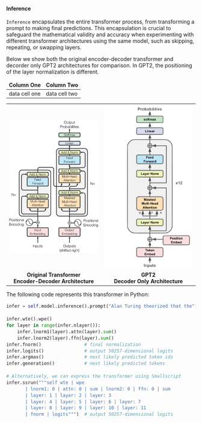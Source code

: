 #### Inference

`Inference` encapsulates the entire transformer process, from transforming a prompt to making final predictions. This encapsulation is crucial to safeguard the mathematical validity and accuracy when experimenting with different transformer architectures using the same model, such as skipping, repeating, or swapping layers.

Below we show both the original encoder-decoder transformer and decorder only GPT2 architectures for comparison. In GPT2, the positioning of the layer normalization is different.

<style>
table {
    border-collapse: collapse;
}
table, th, td {
   border: none;
}
blockquote {
    border-left: none;
    padding-left: 10px;
}
</style>

| Column One    | Column Two    |                                                                                                                                                   
| ---           | ---           |                                                                                                                                                   
| data cell one | data cell two |  



<table align="center" cellspacing="0" cellpadding="0">
  <tr>
    <td align="center">
      <img src="https://raw.githubusercontent.com/vitalstarorg/projector/refs/heads/main/nbs/ModalNet-21.png" width="300"><br>
    </td>
    <td align="center">
      <img src="https://raw.githubusercontent.com/vitalstarorg/projector/refs/heads/main/nbs/gpt2-architecture.png" width="300"><br>
    </td>
  </tr>
  <tr>
    <td align="center">
      <b>Original Transformer</b><br>
      <b>Encoder-Decoder Architecture</b>
    </td>
    <td align="center">
      <b>GPT2</b><br>
      <b>Decoder Only Architecture</b>
    </td>
  </tr>
</table>

The following code represents this transformer in Python:

```python
infer = self.model.inference().prompt("Alan Turing theorized that the")

infer.wte().wpe()
for layer in range(infer.nlayer()):
    infer.lnorm1(layer).attn(layer).sum()
    infer.lnorm2(layer).ffn(layer).sum()
infer.fnorm()                # final normalization
infer.logits()               # output 50257-dimensional logits
infer.argmax()               # next likely predicted token ids
infer.generation()           # next likely predicted tokens

# Alternatively, we can express the transformer using Smallscript
infer.ssrun("""self wte | wpe
       | lnorm1: 0 | attn: 0 | sum | lnorm2: 0 | ffn: 0 | sum
       | layer: 1 | layer: 2 | layer: 3
       | layer: 4 | layer: 5 | layer: 6 | layer: 7
       | layer: 8 | layer: 9 | layer: 10 | layer: 11
       | fnorm | logits""")  # output 50257-dimensional logits
```


